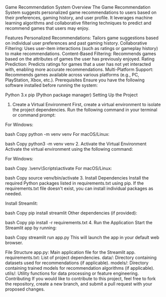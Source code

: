 Game Recommendation System
Overview
The Game Recommendation System suggests personalized game recommendations to users based on their preferences, gaming history, and user profile. It leverages machine learning algorithms and collaborative filtering techniques to predict and recommend games that users may enjoy.

Features
Personalized Recommendations: Tailors game suggestions based on individual user preferences and past gaming history.
Collaborative Filtering: Uses user-item interactions (such as ratings or gameplay history) to make recommendations.
Content-Based Filtering: Recommends games based on the attributes of games the user has previously enjoyed.
Rating Prediction: Predicts ratings for games that a user has not yet interacted with, enabling more accurate recommendations.
Multi-Platform Support: Recommends games available across various platforms (e.g., PC, PlayStation, Xbox, etc.).
Prerequisites
Ensure you have the following software installed before running the system:

Python 3.x
pip (Python package manager)
Setting Up the Project
1. Create a Virtual Environment
First, create a virtual environment to isolate the project dependencies. Run the following command in your terminal or command prompt:

For Windows:

bash
Copy
python -m venv venv
For macOS/Linux:

bash
Copy
python3 -m venv venv
2. Activate the Virtual Environment
Activate the virtual environment using the following command:

For Windows:

bash
Copy
.\venv\Scripts\activate
For macOS/Linux:

bash
Copy
source venv/bin/activate
3. Install Dependencies
Install the required Python packages listed in requirements.txt using pip. If the requirements.txt file doesn't exist, you can install individual packages as needed.

Install Streamlit:

bash
Copy
pip install streamlit
Other dependencies (if provided):

bash
Copy
pip install -r requirements.txt
4. Run the Application
Start the Streamlit app by running:

bash
Copy
streamlit run app.py
This will launch the app in your default web browser.

File Structure
app.py: Main application file for the Streamlit app.
requirements.txt: List of project dependencies.
data/: Directory containing datasets used for recommendations (if applicable).
models/: Directory containing trained models for recommendation algorithms (if applicable).
utils/: Utility functions for data processing or feature engineering.
Contributing
If you would like to contribute to this project, feel free to fork the repository, create a new branch, and submit a pull request with your proposed changes.
